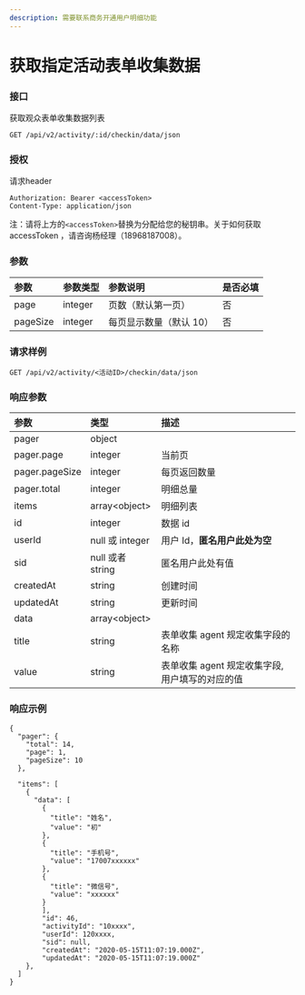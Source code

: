 ```yaml
---
description: 需要联系商务开通用户明细功能
---
```


# 获取指定活动表单收集数据

### 接口

获取观众表单收集数据列表

```text
GET /api/v2/activity/:id/checkin/data/json
```

### 授权

 请求header

```text
Authorization: Bearer <accessToken>
Content-Type: application/json
```

注：请将上方的`<accessToken>`替换为分配给您的秘钥串。关于如何获取 accessToken ，请咨询杨经理（18968187008）。

### 参数

| 参数 | 参数类型 | 参数说明 | 是否必填 |
| :--- | :--- | :--- | :--- |
| page | integer | 页数（默认第一页） | 否 |
| pageSize | integer | 每页显示数量（默认 10） | 否 |

### 请求样例

```text
GET /api/v2/activity/<活动ID>/checkin/data/json
```

### 响应参数

| 参数 | 类型 | 描述 |
| :--- | :--- | :--- |
| pager | object |  |
| pager.page | integer | 当前页 |
| pager.pageSize | integer | 每页返回数量 |
| pager.total | integer | 明细总量 |
| items | array&lt;object&gt; | 明细列表 |
| id | integer | 数据 id |
| userId | null 或 integer | 用户 Id，**匿名用户此处为空** |
| sid | null 或者 string | 匿名用户此处有值 |
| createdAt | string | 创建时间 |
| updatedAt | string | 更新时间 |
| data | array&lt;object&gt; |  |
| title | string | 表单收集 agent 规定收集字段的名称 |
| value | string | 表单收集 agent 规定收集字段,用户填写的对应的值 |

### 响应示例

```text
{
  "pager": {
    "total": 14,
    "page": 1,
    "pageSize": 10
  },
  
  "items": [
    {
      "data": [
        {
          "title": "姓名",
          "value": "初"
        },
        {
          "title": "手机号",
          "value": "17007xxxxxx"
        },
        {
          "title": "微信号",
          "value": "xxxxxx"
        }
        ],
        "id": 46,
        "activityId": "10xxxx",
        "userId": 120xxxx,
        "sid": null,
        "createdAt": "2020-05-15T11:07:19.000Z",
        "updatedAt": "2020-05-15T11:07:19.000Z"
    },
  ]
}
```

